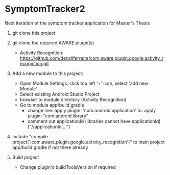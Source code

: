 # SymptomTracker2
Next iteration of the symptom tracker application for Master's Thesis

1) git clone this project

2) git clone the required AWARE plugin(s)</br>
    - Activity Recognition: https://github.com/denzilferreira/com.aware.plugin.google.activity_recognition.git</br>

3) Add a new module to this project:</br>
    - Open Module Settings, click top left '+' icon, select 'add new Module'</br>
    - Select existing Android Studio Project</br>
    - browser to module directory (Activity Recognition)</br>
    - Go to module app/build.gradle</br>
        - change line: apply plugin: 'com.android.application' to: apply plugin: "com.android.library"</br>
        - comment out applicationId (libraries cannot have applicationId) ("//applicationId ...")</br>

4) Include "compile project(':com.aware.plugin.google.activity_recognition')" to main project app/build.gradle if not there already</br>

5) Build project</br>
    - Change plugin's buildToolsVersion if required</br>

